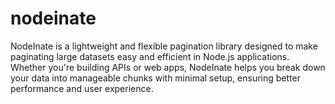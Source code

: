 # nodeinate
NodeInate is a lightweight and flexible pagination library designed to make paginating large datasets easy and efficient in Node.js applications. Whether you're building APIs or web apps, NodeInate helps you break down your data into manageable chunks with minimal setup, ensuring better performance and user experience.
